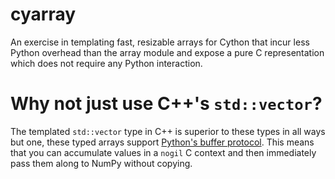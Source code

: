 # cyarray

An exercise in templating fast, resizable arrays for Cython that incur less Python overhead
than the array module and expose a pure C representation which does not require any Python
interaction.

# Why not just use C++'s `std::vector`?

The templated `std::vector` type in C++ is superior to these types in all ways but one, these
typed arrays support [Python's buffer protocol](https://docs.python.org/3/c-api/buffer.html).
This means that you can accumulate values in a `nogil` C context and then immediately pass
them along to NumPy without copying.